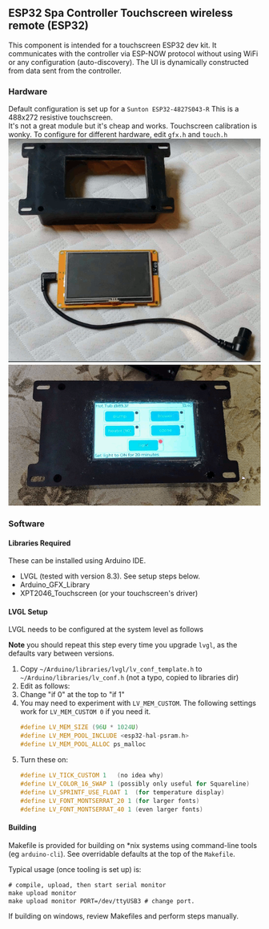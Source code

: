 ESP32 Spa Controller Touchscreen wireless remote (ESP32)
----

This component is intended for a touchscreen ESP32 dev kit. 
It communicates with the controller via ESP-NOW protocol without 
    using WiFi or any configuration (auto-discovery).
    The UI is dynamically constructed from data sent from the controller.


### Hardware
Default configuration is set up for a `Sunton ESP32-4827S043-R` 
This is a 488x272 resistive touchscreen.  
It's not a great module but it's cheap and works.  Touchscreen calibration is wonky.
To configure for different hardware, edit `gfx.h` and `touch.h`
![display-casing.png](readme%2Fdisplay-casing.png)
![display-on.png](readme%2Fdisplay-on.png)
### Software

#### Libraries Required

These can be installed using Arduino IDE.

* LVGL (tested with version 8.3).  See setup steps below.
* Arduino_GFX_Library
* XPT2046_Touchscreen (or your touchscreen's driver)


#### LVGL Setup

LVGL needs to be configured at the system level as follows

**Note** you should repeat this step every time you upgrade `lvgl`, as the defaults vary between versions.

1. Copy `~/Arduino/libraries/lvgl/lv_conf_template.h` to `~/Arduino/libraries/lv_conf.h` (not a typo, copied to libraries dir)
2. Edit as follows:
3. Change "if 0" at the top to "if 1"
4. You may need to experiment with `LV_MEM_CUSTOM`.  The following settings work for `LV_MEM_CUSTOM 0` if you need it.
   ```c++
   #define LV_MEM_SIZE (96U * 1024U)
   #define LV_MEM_POOL_INCLUDE <esp32-hal-psram.h>
   #define LV_MEM_POOL_ALLOC ps_malloc
   ```
5. Turn these on:
    ```c++
   #define LV_TICK_CUSTOM 1   (no idea why)
   #define LV_COLOR_16_SWAP 1 (possibly only useful for Squareline)
   #define LV_SPRINTF_USE_FLOAT 1  (for temperature display)
   #define LV_FONT_MONTSERRAT_20 1 (for larger fonts)
   #define LV_FONT_MONTSERRAT_40 1 (even larger fonts)
   ```

#### Building
Makefile is provided for building on *nix systems using command-line tools (eg `arduino-cli`).
See overridable defaults at the top of the `Makefile`.

Typical usage (once tooling is set up) is:
```shell
# compile, upload, then start serial monitor
make upload monitor
make upload monitor PORT=/dev/ttyUSB3 # change port.  
```
If building on windows, review Makefiles and perform steps manually.